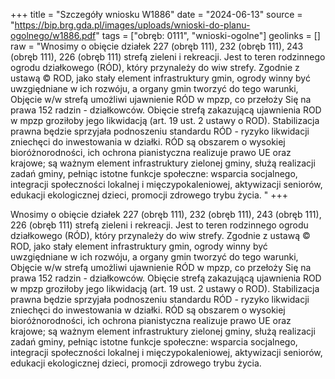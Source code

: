 +++
title = "Szczegóły wniosku W1886"
date = "2024-06-13"
source = "https://bip.brg.gda.pl/images/uploads/wnioski-do-planu-ogolnego/w1886.pdf"
tags = ["obręb: 0111", "wnioski-ogolne"]
geolinks = []
raw = "Wnosimy o obięcie działek 227 (obręb 111), 232 (obręb 111), 243 (obręb 111), 226 (obręb 111) strefą zieleni i rekreacji. Jest to teren rodzinnego ogrodu działkowego (RÓD), który przynależy do wiw strefy. Zgodnie z ustawą © ROD, jako stały element infrastruktury gmin, ogrody winny być uwzgiędniane w ich rozwóju, a organy gmin tworzyć do tego warunki, Objęcie w/w strefą umożliwi ujawnienie RÓD w mpzp, co przełoży Się na prawa 152 radzin - działkowców. Obięcie strefą zakazującą ujawnienia ROD w mpzp groziłoby jego likwidacją (art. 19 ust. 2 ustawy o ROD). Stabilizacja prawna będzie sprzyjała podnoszeniu standardu RÓD - ryzyko likwidacji zniechęci do inwestowania w działki. RÓD są obszarem o wysokiej bioróżnorodności, ich ochrona pianistyczna realizuje prawo UE oraz krajowe; są ważnym element infrastruktury zielonej gminy, służą realizacji zadań gminy, pełniąc istotne funkcje społeczne: wsparcia socjalnego, integracji społeczności lokalnej i mięczypokaleniowej, aktywizacji seniorów, edukacji ekologicznej dzieci, promocji zdrowego trybu życia. "
+++

Wnosimy o obięcie działek 227 (obręb 111), 232 (obręb 111), 243 (obręb 111), 226 (obręb 111) strefą
zieleni i rekreacji. Jest to teren rodzinnego ogrodu działkowego (RÓD), który przynależy do wiw strefy. Zgodnie z
ustawą © ROD, jako stały element infrastruktury gmin, ogrody winny być uwzgiędniane w ich rozwóju, a organy
gmin tworzyć do tego warunki, Objęcie w/w strefą umożliwi ujawnienie RÓD w mpzp, co przełoży Się na prawa
152 radzin - działkowców. Obięcie strefą zakazującą ujawnienia ROD w mpzp groziłoby jego likwidacją (art. 19 ust.
2 ustawy o ROD). Stabilizacja prawna będzie sprzyjała podnoszeniu standardu RÓD - ryzyko likwidacji zniechęci
do inwestowania w działki. RÓD są obszarem o wysokiej bioróżnorodności, ich ochrona pianistyczna realizuje
prawo UE oraz krajowe; są ważnym element infrastruktury zielonej gminy, służą realizacji zadań gminy, pełniąc
istotne funkcje społeczne: wsparcia socjalnego, integracji społeczności lokalnej i mięczypokaleniowej, aktywizacji
seniorów, edukacji ekologicznej dzieci, promocji zdrowego trybu życia.



